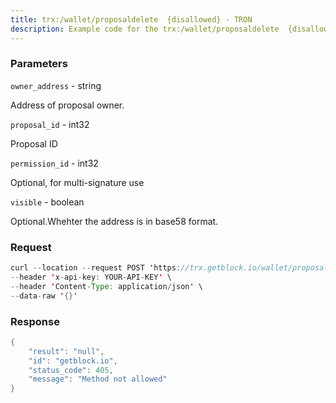 ```yaml
---
title: trx:/wallet/proposaldelete  {disallowed} - TRON
description: Example code for the trx:/wallet/proposaldelete  {disallowed} rest method. Сomplete guide on how to use trx:/wallet/proposaldelete  {disallowed} rest in GetBlock.io Web3 documentation.
---
```


### Parameters


`owner_address` - string

Address of proposal owner.

`proposal_id` - int32

Proposal ID

`permission_id` - int32

Optional, for multi-signature use

`visible` - boolean

Optional.Whehter the address is in base58 format.

### Request

``` java
curl --location --request POST 'https://trx.getblock.io/wallet/proposaldelete' \
--header 'x-api-key: YOUR-API-KEY' \
--header 'Content-Type: application/json' \
--data-raw '{}'
```

###  Response

``` java
{
    "result": "null",
    "id": "getblock.io",
    "status_code": 405,
    "message": "Method not allowed"
}
```


